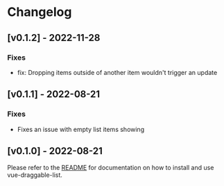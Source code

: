 # Changelog

## [v0.1.2] - 2022-11-28

### Fixes

-   fix: Dropping items outside of another item wouldn't trigger an update

## [v0.1.1] - 2022-08-21

### Fixes

-   Fixes an issue with empty list items showing

## [v0.1.0] - 2022-08-21

Please refer to the [README](README.md) for documentation on
how to install and use vue-draggable-list.

